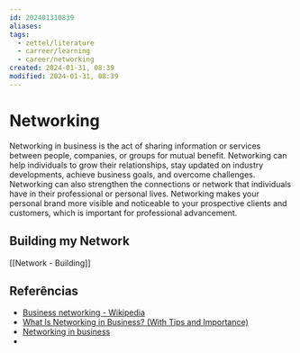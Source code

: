 ```yaml
---
id: 202401310839
aliases: 
tags:
  - zettel/literature
  - carreer/learning
  - career/networking
created: 2024-01-31, 08:39
modified: 2024-01-31, 08:39
---
```

# Networking
<!-- Atomic note -->

Networking in business is the act of sharing information or services between people, companies, or groups for mutual benefit. Networking can help individuals to grow their relationships, stay updated on industry developments, achieve business goals, and overcome challenges. Networking can also strengthen the connections or network that individuals have in their professional or personal lives.
Networking makes your personal brand more visible and noticeable to your prospective clients and customers, which is important for professional advancement.

## Building my Network

[[Network - Building]]

## Referências
<!-- Links to pages not referenced in the content -->

- [Business networking - Wikipedia](https://www.bing.com/ck/a?!&&p=fd6f7810ec3ce27dJmltdHM9MTcwNjY1OTIwMCZpZ3VpZD0wYTJiMmM2NS02MTAyLTYxYjktMTAwYS0zZmI0NjA2OTYwNzYmaW5zaWQ9NTUyMA&ptn=3&ver=2&hsh=3&fclid=0a2b2c65-6102-61b9-100a-3fb460696076&psq=definition+of+networking+in+business&u=a1aHR0cHM6Ly9lbi53aWtpcGVkaWEub3JnL3dpa2kvQnVzaW5lc3NfbmV0d29ya2luZw&ntb=1)
- [What Is Networking in Business? (With Tips and Importance)](https://www.bing.com/ck/a?!&&p=6345dddc39d64a4cJmltdHM9MTcwNjY1OTIwMCZpZ3VpZD0wYTJiMmM2NS02MTAyLTYxYjktMTAwYS0zZmI0NjA2OTYwNzYmaW5zaWQ9NTUyMQ&ptn=3&ver=2&hsh=3&fclid=0a2b2c65-6102-61b9-100a-3fb460696076&psq=definition+of+networking+in+business&u=a1aHR0cHM6Ly93d3cuaW5kZWVkLmNvbS9jYXJlZXItYWR2aWNlL2NhcmVlci1kZXZlbG9wbWVudC9uZXR3b3JraW5nLWluLWJ1c2luZXNz&ntb=1)
- [Networking in business](https://www.bing.com/ck/a?!&&p=04dd5a1f8387521dJmltdHM9MTcwNjY1OTIwMCZpZ3VpZD0wYTJiMmM2NS02MTAyLTYxYjktMTAwYS0zZmI0NjA2OTYwNzYmaW5zaWQ9NTUyMg&ptn=3&ver=2&hsh=3&fclid=0a2b2c65-6102-61b9-100a-3fb460696076&psq=definition+of+networking+in+business&u=a1aHR0cHM6Ly93d3cuYnVzaW5lc3MucWxkLmdvdi5hdS9ydW5uaW5nLWJ1c2luZXNzL21hcmtldGluZy1zYWxlcy9tYXJrZXRpbmcvYnVzaW5lc3MtdG8tYnVzaW5lc3MvbmV0d29ya2luZw&ntb=1)
- 

